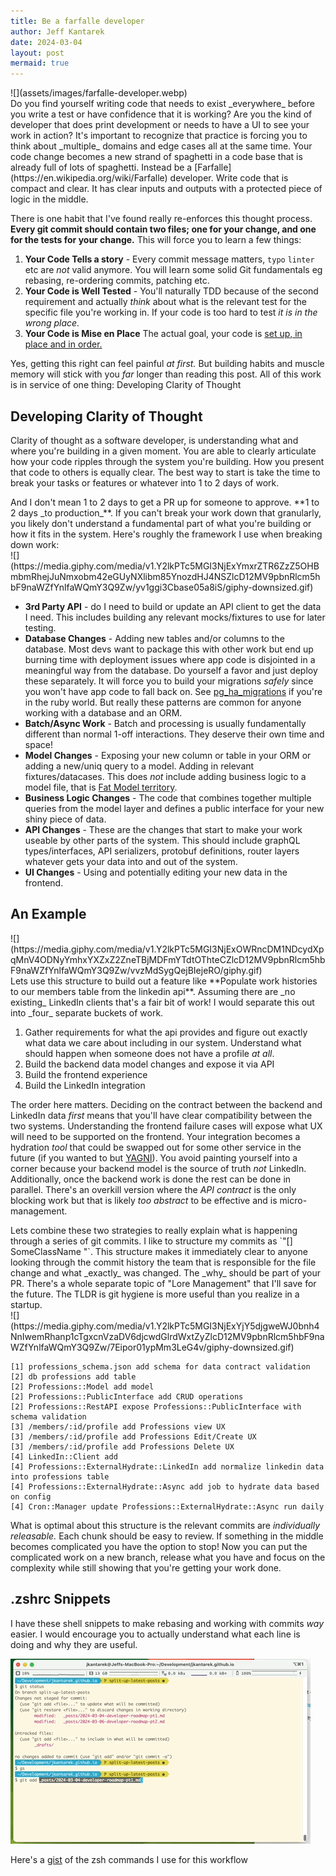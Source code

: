 ```yaml
---
title: Be a farfalle developer
author: Jeff Kantarek
date: 2024-03-04
layout: post
mermaid: true
---
```


<div class="row">
  <div class="column" markdown="1" style="flex:40%">
  ![](assets/images/farfalle-developer.webp)
   </div>

  <div class="column" markdown="1" style="flex:60%">
Do you find yourself writing code that needs to exist _everywhere_ before you write a test or have confidence that it is working? Are you the kind of developer that does print development or needs to have a UI to see your work in action? It's important to recognize that practice is forcing you to think about _multiple_ domains and edge cases all at the same time.  Your code change becomes a new strand of spaghetti in a code base that is already full of lots of spaghetti. Instead be a [Farfalle](https://en.wikipedia.org/wiki/Farfalle) developer. Write code that is compact and clear. It has clear inputs and outputs with a protected piece of logic in the middle.
</div>
</div>

<!--more-->

There is one habit that I've found really re-enforces this thought process. **Every git commit should contain two files; one for your change, and one for the tests for your change.** This will force you to learn a few things:

1. **Your Code Tells a story** - Every commit message matters, `typo` `linter` etc are _not_ valid anymore. You will learn some solid Git fundamentals eg rebasing, re-ordering commits, patching etc.
2. **Your Code is Well Tested** - You'll naturally TDD because of the second requirement and actually _think_ about what is the relevant test for the specific file you're working in.  If your code is too hard to test _it is in the wrong place._
3. **Your Code is Mise en Place** The actual goal, your code is [set up, in place and in order.](https://www.escoffier.edu/blog/culinary-arts/what-is-mise-en-place-and-why-is-it-so-important-to-chefs/)

Yes, getting this right can feel painful _at first._  But building habits and muscle memory will stick with you _far_ longer than reading this post.  All of this work is in service of one thing: Developing Clarity of Thought

## Developing Clarity of Thought

Clarity of thought as a software developer, is understanding what and where you're building in a given moment. You are able to clearly articulate how your code ripples through the system you're building. How you present that code to others is equally clear. The best way to start is take the time to break your tasks or features or whatever into 1 to 2 days of work.

<div class="row">
  <div class="column" markdown="1" style="flex:30%">
And I don't mean 1 to 2 days to get a PR up for someone to approve. **1 to 2 days _to production_**. If you can't break your work down that granularly, you likely don't understand a fundamental part of what you're building or how it fits in the system. Here's roughly the framework I use when breaking down work:
  </div>

  <div class="column" markdown="1" style="flex:70%">
![](https://media.giphy.com/media/v1.Y2lkPTc5MGI3NjExYmxrZTR6ZzZ5OHBmbmRhejJuNmxobm42eGUyNXlibm85YnozdHJ4NSZlcD12MV9pbnRlcm5hbF9naWZfYnlfaWQmY3Q9Zw/yv1ggi3Cbase05a8iS/giphy-downsized.gif)
  </div>
</div>

* **3rd Party API** - do I need to build or update an API client to get the data I need. This includes building any relevant mocks/fixtures to use for later testing.
* **Database Changes** - Adding new tables and/or columns to the database. Most devs want to package this with other work but end up burning time with deployment issues where app code is disjointed in a meaningful way from the database. Do yourself a favor and just deploy these separately. It will force you to build your migrations _safely_ since you won't have app code to fall back on. See [pg_ha_migrations](https://github.com/braintree/pg_ha_migrations) if you're in the ruby world. But really these patterns are common for anyone working with a database and an ORM.
* **Batch/Async Work** - Batch and processing is usually fundamentally different than normal 1-off interactions. They deserve their own time and space!
* **Model Changes** - Exposing your new column or table in your ORM or adding a new/uniq query to a model. Adding in relevant fixtures/datacases. This does _not_ include adding business logic to a model file, that is [Fat Model territory](https://medium.com/marmolabs/skinny-models-skinny-controllers-fat-services-e04cfe2d6ae).
* **Business Logic Changes** - The code that combines together multiple queries from the model layer and defines a public interface for your new shiny piece of data.
* **API Changes** - These are the changes that start to make your work useable by other parts of the system. This should include graphQL types/interfaces, API serializers, protobuf definitions, router layers whatever gets your data into and out of the system.
* **UI Changes** - Using and potentially editing your new data in the frontend.


## An Example

<div class="row">
  <div class="column" markdown="1" style="flex:30%">
![](https://media.giphy.com/media/v1.Y2lkPTc5MGI3NjExOWRncDM1NDcydXpqMnV4ODNyYmhxYXZxZ2ZneTBjMDFmYTdtOThteCZlcD12MV9pbnRlcm5hbF9naWZfYnlfaWQmY3Q9Zw/vvzMdSygQejBIejeRO/giphy.gif)

</div>
<div class="column" markdown="1" style="flex:70%">
Lets use this structure to build out a feature like **Populate work histories to our members table from the linkedin api**. Assuming there are _no existing_ LinkedIn clients that's a fair bit of work! I would separate this out into _four_ separate buckets of work.
</div>
</div>

1. Gather requirements for what the api provides and figure out exactly what data we care about including in our system. Understand what should happen when someone does not have a profile _at all_.
2. Build the backend data model changes and expose it via API
3. Build the frontend experience
4. Build the LinkedIn integration

The order here matters. Deciding on the contract between the backend and LinkedIn data _first_ means that you'll have clear compatibility between the two systems. Understanding the frontend failure cases will expose what UX will need to be supported on the frontend. Your integration becomes a hydration _tool_ that could be swapped out for some other service in the future (if you wanted to but [YAGNI](https://martinfowler.com/bliki/Yagni.html)). You avoid painting yourself into a corner because your backend model is the source of truth _not_ LinkedIn.  Additionally, once the backend work is done the rest can be done in parallel. There's an overkill version where the _API contract_ is the only blocking work but that is likely _too abstract_ to be effective and is micro-management.

<div class="row">
  <div class="column" markdown="1" style="flex:70%">
Lets combine these two strategies to really explain what is happening through a series of git commits. I like to structure my commits as `"[<TICKET_ID>] SomeClassName <add/expose/remove/updated> <logical change>"`. This structure makes it immediately clear to anyone looking through the commit history the team that is responsible for the file change and what _exactly_ was changed. The _why_ should be part of your PR. There's a whole separate topic of "Lore Management" that I'll save for the future. The TLDR is git hygiene is more useful than you realize in a startup.
</div>

<div class="column" markdown="1" style="flex:30%">
![](https://media.giphy.com/media/v1.Y2lkPTc5MGI3NjExYjY5djgweWJ0bnh4NnIwemRhanp1cTgxcnVzaDV6djcwdGlrdWxtZyZlcD12MV9pbnRlcm5hbF9naWZfYnlfaWQmY3Q9Zw/7Eipor01ypMm3LeG4v/giphy-downsized.gif)
</div>
</div>

```
[1] professions_schema.json add schema for data contract validation
[2] db professions add table
[2] Professions::Model add model
[2] Professions::PublicInterface add CRUD operations
[2] Professions::RestAPI expose Professions::PublicInterface with schema validation
[3] /members/:id/profile add Professions view UX
[3] /members/:id/profile add Professions Edit/Create UX
[3] /members/:id/profile add Professions Delete UX
[4] LinkedIn::Client add
[4] Professions::ExternalHydrate::LinkedIn add normalize linkedin data into professions table
[4] Professions::ExternalHydrate::Async add job to hydrate data based on config
[4] Cron::Manager update Professions::ExternalHydrate::Async run daily 
```

What is optimal about this structure is the relevant commits are _individually releasable._  Each chunk should be easy to review. If something in the middle becomes complicated you have the option to stop! Now you can put the complicated work on a new branch, release what you have and focus on the complexity while still showing that you're getting your work done.

## .zshrc Snippets

I have these shell snippets to make rebasing and working with commits _way_ easier. I would encourage you to actually understand what each line is doing and why they are useful.

![](/assets/images/commits%20in%20action.gif)

Here's a [gist](https://gist.github.com/jkantarek/d9ff8632e4c381d504415b7e3625c693) of the zsh commands I use for this workflow

<script src="https://gist.github.com/jkantarek/d9ff8632e4c381d504415b7e3625c693.js"></script>